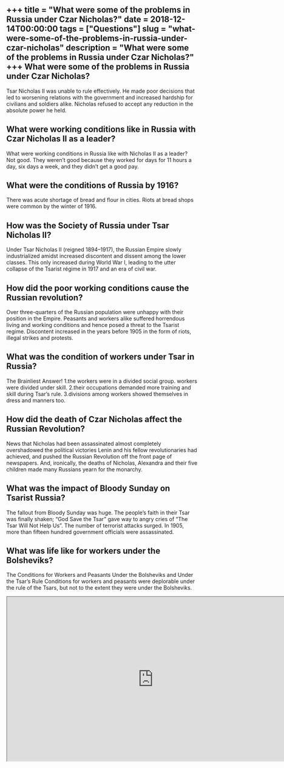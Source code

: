 +++
title = "What were some of the problems in Russia under Czar Nicholas?"
date = 2018-12-14T00:00:00
tags = ["Questions"]
slug = "what-were-some-of-the-problems-in-russia-under-czar-nicholas"
description = "What were some of the problems in Russia under Czar Nicholas?"
+++
What were some of the problems in Russia under Czar Nicholas?
-------------------------------------------------------------

Tsar Nicholas II was unable to rule effectively. He made poor decisions that led to worsening relations with the government and increased hardship for civilians and soldiers alike. Nicholas refused to accept any reduction in the absolute power he held.

What were working conditions like in Russia with Czar Nicholas II as a leader?
------------------------------------------------------------------------------

What were working conditions in Russia like with Nicholas II as a leader? Not good. They weren’t good because they worked for days for 11 hours a day, six days a week, and they didn’t get a good pay.

What were the conditions of Russia by 1916?
-------------------------------------------

There was acute shortage of bread and flour in cities. Riots at bread shops were common by the winter of 1916.

How was the Society of Russia under Tsar Nicholas II?
-----------------------------------------------------

Under Tsar Nicholas II (reigned 1894–1917), the Russian Empire slowly industrialized amidst increased discontent and dissent among the lower classes. This only increased during World War I, leading to the utter collapse of the Tsarist régime in 1917 and an era of civil war.

How did the poor working conditions cause the Russian revolution?
-----------------------------------------------------------------

Over three-quarters of the Russian population were unhappy with their position in the Empire. Peasants and workers alike suffered horrendous living and working conditions and hence posed a threat to the Tsarist regime. Discontent increased in the years before 1905 in the form of riots, illegal strikes and protests.

What was the condition of workers under Tsar in Russia?
-------------------------------------------------------

The Brainliest Answer! 1.the workers were in a divided social group. workers were divided under skill. 2.their occupations demanded more training and skill during Tsar’s rule. 3.divisions among workers showed themselves in dress and manners too.

How did the death of Czar Nicholas affect the Russian Revolution?
-----------------------------------------------------------------

News that Nicholas had been assassinated almost completely overshadowed the political victories Lenin and his fellow revolutionaries had achieved, and pushed the Russian Revolution off the front page of newspapers. And, ironically, the deaths of Nicholas, Alexandra and their five children made many Russians yearn for the monarchy.

What was the impact of Bloody Sunday on Tsarist Russia?
-------------------------------------------------------

The fallout from Bloody Sunday was huge. The people’s faith in their Tsar was finally shaken; “God Save the Tsar” gave way to angry cries of “The Tsar Will Not Help Us”. The number of terrorist attacks surged. In 1905, more than fifteen hundred government officials were assassinated.

What was life like for workers under the Bolsheviks?
----------------------------------------------------

The Conditions for Workers and Peasants Under the Bolsheviks and Under the Tsar’s Rule Conditions for workers and peasants were deplorable under the rule of the Tsars, but not to the extent they were under the Bolsheviks.

<iframe allow="accelerometer; autoplay; clipboard-write; encrypted-media; gyroscope; picture-in-picture" allowfullscreen="" class="__youtube_prefs__  epyt-is-override  no-lazyload" data-no-lazy="1" data-origheight="433" data-origwidth="770" data-skipgform_ajax_framebjll="" height="433" id="_ytid_36256" loading="lazy" src="https://www.youtube.com/embed/ffskqVrF9Fs?enablejsapi=1&autoplay=0&cc_load_policy=0&cc_lang_pref=&iv_load_policy=1&loop=0&modestbranding=0&rel=1&fs=1&playsinline=0&autohide=2&theme=dark&color=red&controls=1&" title="YouTube player" width="770"></iframe>